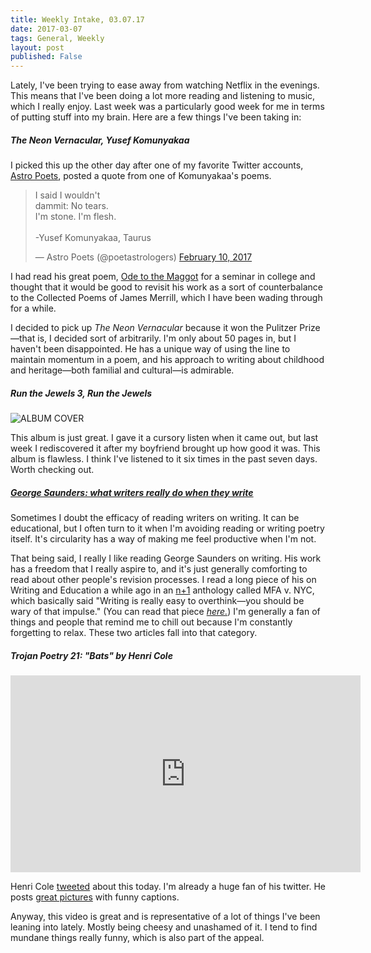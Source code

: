 ```yaml
---
title: Weekly Intake, 03.07.17
date: 2017-03-07
tags: General, Weekly 
layout: post
published: False
---
```


Lately, I've been trying to ease away from watching Netflix in the evenings. This means that I've been doing a lot more reading and listening to music, which I really enjoy. Last week was a particularly good week for me in terms of putting stuff into my brain. Here are a few things I've been taking in: 

##### *The Neon Vernacular*, Yusef Komunyakaa 

I picked this up the other day after one of my favorite Twitter accounts, [Astro Poets](http://www.twitter.com/poetastrologers), posted a quote from one of Komunyakaa's poems. 


<blockquote class="twitter-tweet" data-lang="en"><p lang="en" dir="ltr">I said I wouldn&#39;t  <br>dammit: No tears.   <br>I&#39;m stone. I&#39;m flesh.   <br><br>-Yusef Komunyakaa, Taurus</p>&mdash; Astro Poets (@poetastrologers) <a href="https://twitter.com/poetastrologers/status/829856222778105856">February 10, 2017</a></blockquote>
<script async src="//platform.twitter.com/widgets.js" charset="utf-8"></script>



I had read his great poem, [Ode to the Maggot](https://www.ibiblio.org/ipa/poems/komunyakaa/ode_to_the_maggot.php) for a seminar in college and thought that it would be good to revisit his work as a sort of counterbalance to the Collected Poems of James Merrill, which I have been wading through for a while. 

I decided to pick up *The Neon Vernacular* because it won the Pulitzer Prize—that is, I decided sort of arbitrarily. I'm only about 50 pages in, but I haven't been disappointed. He has a unique way of using the line to maintain momentum in a poem, and his approach to writing about childhood and heritage—both familial and cultural—is admirable.


##### *Run the Jewels 3*, Run the Jewels


![ALBUM COVER](http://pitchfork-cdn.s3.amazonaws.com/content/rtj3__COVER.jpg)

This album is just great. I gave it a cursory listen when it came out, but last week I rediscovered it after my boyfriend brought up how good it was. This album is flawless. I think I've listened to it six times in the past seven days. Worth checking out. 

##### *[George Saunders: what writers really do when they write](https://www.theguardian.com/books/2017/mar/04/what-writers-really-do-when-they-write)*



Sometimes I doubt the efficacy of reading writers on writing. It can be educational, but I often turn to it when I'm avoiding reading or writing poetry itself. It's circularity has a way of making me feel productive when I'm not.

That being said, I really I like reading George Saunders on writing. His work has a freedom that I really aspire to, and it's just generally comforting to read about other people's revision processes. I read a long piece of his on Writing and Education a while ago in an [n+1](https://nplusonemag.com/) anthology called MFA v. NYC, which basically said "Writing is really easy to overthink—you should be wary of that impulse." (You can read that piece *[here.](http://www.newyorker.com/books/page-turner/my-writing-education-a-timeline)*) I'm generally a fan of things and people that remind me to chill out because I'm constantly forgetting to relax. These two articles fall into that category. 

##### *Trojan Poetry 21: "Bats" by Henri Cole*

<iframe width="560" height="315" src="https://www.youtube.com/embed/xJ1Gcy8YMAs?ecver=1" frameborder="0" allowfullscreen></iframe>

Henri Cole [tweeted](https://twitter.com/ColeHenri/status/839252767143149568) about this today. I'm already a huge fan of his twitter. He posts [great pictures](https://twitter.com/ColeHenri/status/830085843456962560) with funny captions. 

Anyway, this video is great and is representative of a lot of things I've been leaning into lately. Mostly being cheesy and unashamed of it. I tend to find mundane things really funny, which is also part of the appeal. 

